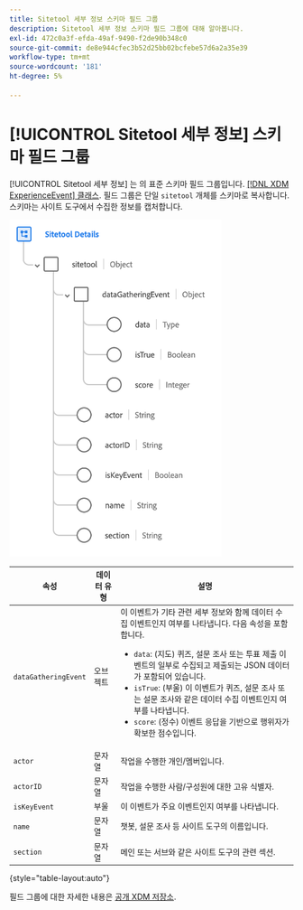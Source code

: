 ```yaml
---
title: Sitetool 세부 정보 스키마 필드 그룹
description: Sitetool 세부 정보 스키마 필드 그룹에 대해 알아봅니다.
exl-id: 472c0a3f-efda-49af-9490-f2de90b348c0
source-git-commit: de8e944cfec3b52d25bb02bcfebe57d6a2a35e39
workflow-type: tm+mt
source-wordcount: '181'
ht-degree: 5%

---
```


# [!UICONTROL Sitetool 세부 정보] 스키마 필드 그룹

[!UICONTROL Sitetool 세부 정보] 는 의 표준 스키마 필드 그룹입니다. [[!DNL XDM ExperienceEvent] 클래스](../../classes/experienceevent.md). 필드 그룹은 단일 `sitetool` 개체를 스키마로 복사합니다. 스키마는 사이트 도구에서 수집한 정보를 캡처합니다.

![필드 그룹 구조](../../images/field-groups/sitetool-details.png)

| 속성 | 데이터 유형 | 설명 |
| --- | --- | --- |
| `dataGatheringEvent` | 오브젝트 | 이 이벤트가 기타 관련 세부 정보와 함께 데이터 수집 이벤트인지 여부를 나타냅니다. 다음 속성을 포함합니다.<ul><li>`data`: (지도) 퀴즈, 설문 조사 또는 투표 제출 이벤트의 일부로 수집되고 제출되는 JSON 데이터가 포함되어 있습니다.</li><li>`isTrue`: (부울) 이 이벤트가 퀴즈, 설문 조사 또는 설문 조사와 같은 데이터 수집 이벤트인지 여부를 나타냅니다.</li><li>`score`: (정수) 이벤트 응답을 기반으로 행위자가 확보한 점수입니다.</li></ul> |
| `actor` | 문자열 | 작업을 수행한 개인/멤버입니다. |
| `actorID` | 문자열 | 작업을 수행한 사람/구성원에 대한 고유 식별자. |
| `isKeyEvent` | 부울 | 이 이벤트가 주요 이벤트인지 여부를 나타냅니다. |
| `name` | 문자열 | 챗봇, 설문 조사 등 사이트 도구의 이름입니다. |
| `section` | 문자열 | 메인 또는 서브와 같은 사이트 도구의 관련 섹션. |

{style="table-layout:auto"}

필드 그룹에 대한 자세한 내용은 [공개 XDM 저장소](https://github.com/adobe/xdm/blob/master/components/fieldgroups/experience-event/industry-verticals/experienceevent-healthcare-sitetool.schema.json).
